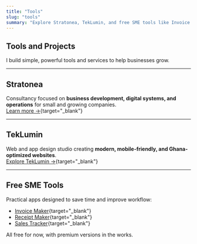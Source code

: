 ```yaml
---
title: "Tools"
slug: "tools"
summary: "Explore Stratonea, TekLumin, and free SME tools like Invoice Maker and Receipt Maker."
---
```


## Tools and Projects

I build simple, powerful tools and services to help businesses grow.

---

## Stratonea

Consultancy focused on **business development, digital systems, and operations** for small and growing companies.  
[Learn more →](https://stratonea.com){target="_blank"}

---

## TekLumin

Web and app design studio creating **modern, mobile-friendly, and Ghana-optimized websites**.  
[Explore TekLumin →](https://teklumin.com){target="_blank"}

---

## Free SME Tools

Practical apps designed to save time and improve workflow:

- [Invoice Maker](https://invoice.stratonea.com/invoice-maker){target="_blank"}  
- [Receipt Maker](https://receipt.stratonea.com/receipt-maker){target="_blank"}  
- [Sales Tracker](https://sales.stratonea.com/sales-tracker){target="_blank"}  

All free for now, with premium versions in the works.  
